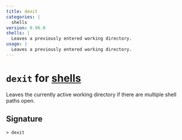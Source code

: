 ```yaml
---
title: dexit
categories: |
  shells
version: 0.96.0
shells: |
  Leaves a previously entered working directory.
usage: |
  Leaves a previously entered working directory.
---
```


# `dexit` for [shells](/commands/categories/shells.md)

<div class='command-title'>Leaves the currently active working directory if there are multiple shell paths open.</div>

## Signature

```> dexit```
